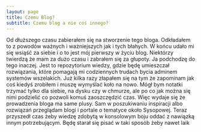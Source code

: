 ```yaml
---
layout: page
title: Czemu Blog?
subtitle: Czemu blog a nie coś innego?
---
```


Od dłuższego czasu zabierałem się na stworzenie  tego bloga. Odkładałem to z powodów ważnych i ważniejszych jak i tych błahych. W końcu udało mi się wsiąść za siebie i o to jest mój pierwszy w życiu blog. Niektórzy twierdzą że mam za dużo czasu i zabrałem się za głupoty. Ja podchodzę do tego inaczej. Jest to repozytorium wiedzy, gdzie będę umieszczał rozwiązania, które pomagają mi codziennych trudach bycia adminem systemów wszelakich. Już kilka razy złapałem się na tym że zapominam  jak coś kiedyś zrobiłem i muszę wymyślać koło na nowo. Mógł bym notatki trzymać tylko dla siebie, na dysku czy w chmurze, ale po co jak można się nimi podzielić co pozwoli komuś zaoszczędzić czas. Więc wydaje się że prowadzenia bloga ma same plusy. Sam w poszukiwaniu inspiracji albo rozwiązań przeglądam blogi i portale o tematyce około Sysopowej. Teraz przyszedł czas żeby wiedzę zdobytą w konsolowym boju oddać z nawiązką  innym potrzebującym. Będę starał się pisać w taki sposób żeby nawet laik
